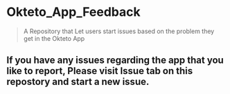 # Okteto_App_Feedback
> A Repository that Let users start issues based on the problem they get in the Okteto App

## If you have any issues regarding the app that you like to report, Please visit Issue tab on this repostory and start a new issue.
